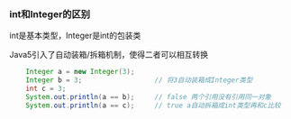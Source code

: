 ### int和Integer的区别

int是基本类型，Integer是int的包装类

Java5引入了自动装箱/拆箱机制，使得二者可以相互转换

```java
    Integer a = new Integer(3);
    Integer b = 3;                  // 将3自动装箱成Integer类型
    int c = 3;
    System.out.println(a == b);     // false 两个引用没有引用同一对象
    System.out.println(a == c);     // true a自动拆箱成int类型再和c比较
```